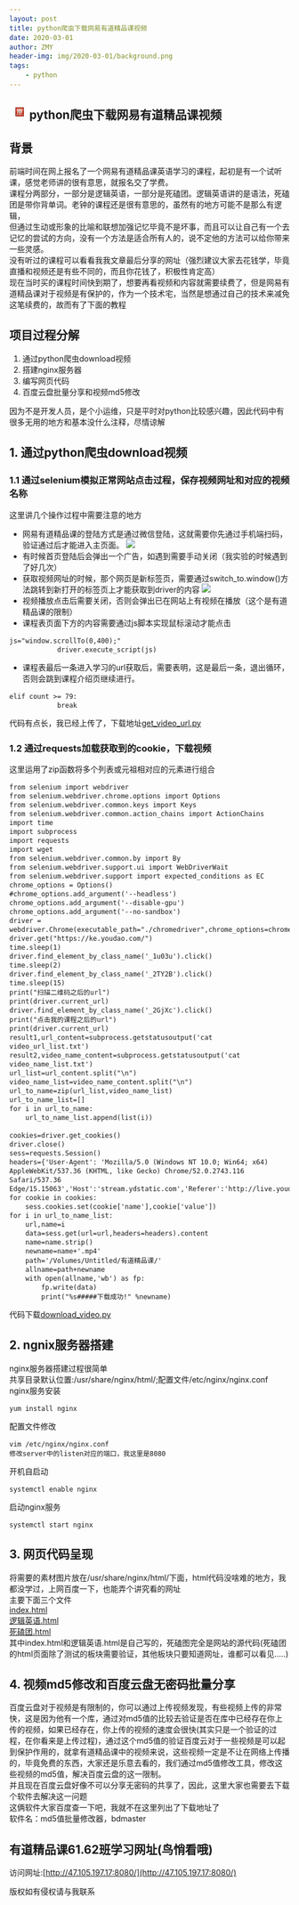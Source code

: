 ```yaml
---
layout: post
title: python爬虫下载网易有道精品课视频
date: 2020-03-01
author: ZMY
header-img: img/2020-03-01/background.png
tags:
    - python
---
```

## <img class="original" src='https://raw.githubusercontent.com/276622709/276622709.github.io/master/img/original.png'>python爬虫下载网易有道精品课视频
## 背景
前端时间在网上报名了一个网易有道精品课英语学习的课程，起初是有一个试听课，感觉老师讲的很有意思，就报名交了学费。    
课程分两部分，一部分是逻辑英语，一部分是死磕团。逻辑英语讲的是语法，死磕团是带你背单词。老钟的课程还是很有意思的，虽然有的地方可能不是那么有逻辑，  
但通过生动或形象的比喻和联想加强记忆毕竟不是坏事，而且可以让自己有一个去记忆的尝试的方向，没有一个方法是适合所有人的，说不定他的方法可以给你带来一些灵感。  
没有听过的课程可以看看我我文章最后分享的网址（强烈建议大家去花钱学，毕竟直播和视频还是有些不同的，而且你花钱了，积极性肯定高）  
现在当时买的课程时间快到期了，想要再看视频和内容就需要续费了，但是网易有道精品课对于视频是有保护的，作为一个技术宅，当然是想通过自己的技术来减免这笔续费的，故而有了下面的教程  
## 项目过程分解
1. 通过python爬虫download视频  
2. 搭建nginx服务器  
3. 编写网页代码
4. 百度云盘批量分享和视频md5修改  
  
因为不是开发人员，是个小运维，只是平时对python比较感兴趣，因此代码中有很多无用的地方和基本没什么注释，尽情谅解  
## 1. 通过python爬虫download视频  
### 1.1 通过selenium模拟正常网站点击过程，保存视频网址和对应的视频名称 
这里讲几个操作过程中需要注意的地方   
+ 网易有道精品课的登陆方式是通过微信登陆，这就需要你先通过手机端扫码，验证通过后才能进入主页面。
![](1.png)
+ 有时候首页登陆后会弹出一个广告，如遇到需要手动关闭（我实验的时候遇到了好几次）
+ 获取视频网址的时候，那个网页是新标签页，需要通过switch_to.window()方法跳转到新打开的标签页上才能获取到driver的内容
![](4.png)
+ 视频播放点击后需要关闭，否则会弹出已在网站上有视频在播放（这个是有道精品课的限制）
+ 课程表页面下方的内容需要通过js脚本实现鼠标滚动才能点击  
```
js="window.scrollTo(0,400);"
            driver.execute_script(js)
```
+ 课程表最后一条进入学习的url获取后，需要表明，这是最后一条，退出循环，否则会跳到课程介绍页继续进行。
```
elif count >= 79:
            break
```            
代码有点长，我已经上传了，下载地址[get_video_url.py](https://raw.githubusercontent.com/276622709/276622709.github.io/master/code/2020-03-01/get_video_url.py)

### 1.2 通过requests加载获取到的cookie，下载视频
这里运用了zip函数将多个列表或元祖相对应的元素进行组合
```
from selenium import webdriver
from selenium.webdriver.chrome.options import Options
from selenium.webdriver.common.keys import Keys
from selenium.webdriver.common.action_chains import ActionChains
import time
import subprocess
import requests
import wget
from selenium.webdriver.common.by import By
from selenium.webdriver.support.ui import WebDriverWait
from selenium.webdriver.support import expected_conditions as EC
chrome_options = Options()
#chrome_options.add_argument('--headless')
chrome_options.add_argument('--disable-gpu')
chrome_options.add_argument('--no-sandbox')
driver = webdriver.Chrome(executable_path="./chromedriver",chrome_options=chrome_options)
driver.get("https://ke.youdao.com/")
time.sleep(1)
driver.find_element_by_class_name('_1u03u').click()
time.sleep(2)
driver.find_element_by_class_name('_2TY2B').click()
time.sleep(15)
print("扫描二维码之后的url")
print(driver.current_url)
driver.find_element_by_class_name('_2GjXc').click()
print("点击我的课程之后的url")
print(driver.current_url)
result1,url_content=subprocess.getstatusoutput('cat video_url_list.txt')
result2,video_name_content=subprocess.getstatusoutput('cat video_name_list.txt')
url_list=url_content.split("\n")
video_name_list=video_name_content.split("\n")
url_to_name=zip(url_list,video_name_list)
url_to_name_list=[]
for i in url_to_name:
    url_to_name_list.append(list(i))

cookies=driver.get_cookies()
driver.close()
sess=requests.Session()
headers={'User-Agent': 'Mozilla/5.0 (Windows NT 10.0; Win64; x64) AppleWebKit/537.36 (KHTML, like Gecko) Chrome/52.0.2743.116 Safari/537.36 Edge/15.15063','Host':'stream.ydstatic.com','Referer':'http://live.youdao.com/live/index.html'}
for cookie in cookies:
    sess.cookies.set(cookie['name'],cookie['value'])
for i in url_to_name_list:
    url,name=i
    data=sess.get(url=url,headers=headers).content
    name=name.strip()
    newname=name+'.mp4'
    path='/Volumes/Untitled/有道精品课/'
    allname=path+newname
    with open(allname,'wb') as fp:
        fp.write(data)
        print("%s#####下载成功!" %newname)
```
代码下载[download_video.py](https://raw.githubusercontent.com/276622709/276622709.github.io/master/code/2020-03-01/download_video.py)
## 2. ngnix服务器搭建
nginx服务器搭建过程很简单  
共享目录默认位置:/usr/share/nginx/html/;配置文件/etc/nginx/nginx.conf
nginx服务安装    
```
yum install nginx
```
配置文件修改  
```
vim /etc/nginx/nginx.conf
修改server中的listen对应的端口，我这里是8080
```
开机自启动  
```
systemctl enable nginx
```
启动nginx服务  
```
systemctl start nginx
```
## 3. 网页代码呈现
将需要的素材图片放在/usr/share/nginx/html/下面，html代码没啥难的地方，我都没学过，上网百度一下，也能弄个讲究看的网址  
主要下面三个文件  
[index.html](https://raw.githubusercontent.com/276622709/276622709.github.io/master/code/2020-03-01/index.html)  
[逻辑英语.html](https://raw.githubusercontent.com/276622709/276622709.github.io/master/code/2020-03-01/逻辑英语.html)  
[死磕团.html](https://raw.githubusercontent.com/276622709/276622709.github.io/master/code/2020-03-01/死磕团.html)  
其中index.html和逻辑英语.html是自己写的，死磕图完全是网站的源代码(死磕团的html页面除了测试的板块需要验证，其他板块只要知道网址，谁都可以看见.....)  
## 4. 视频md5修改和百度云盘无密码批量分享
百度云盘对于视频是有限制的，你可以通过上传视频发现，有些视频上传的非常快，这是因为他有一个库，通过对md5值的比较去验证是否在库中已经存在你上传的视频，如果已经存在，你上传的视频的速度会很快(其实只是一个验证的过程，在你看来是上传过程)，通过这个md5值的验证百度云对于一些视频是可以起到保护作用的，就拿有道精品课中的视频来说，这些视频一定是不让在网络上传播的，毕竟免费的东西，大家还是乐意去看的，我们通过md5值修改工具，修改这些视频的md5值，解决百度云盘的这一限制。  
并且现在百度云盘好像不可以分享无密码的共享了，因此，这里大家也需要去下载个软件去解决这一问题    
这俩软件大家百度查一下吧，我就不在这里列出了下载地址了    
软件名：md5值批量修改器，bdmaster    
## 有道精品课61.62班学习网址(鸟悄看哦)
访问网址:[http://47.105.197.17:8080/](http://47.105.197.17:8080/)  

版权如有侵权请与我联系  
